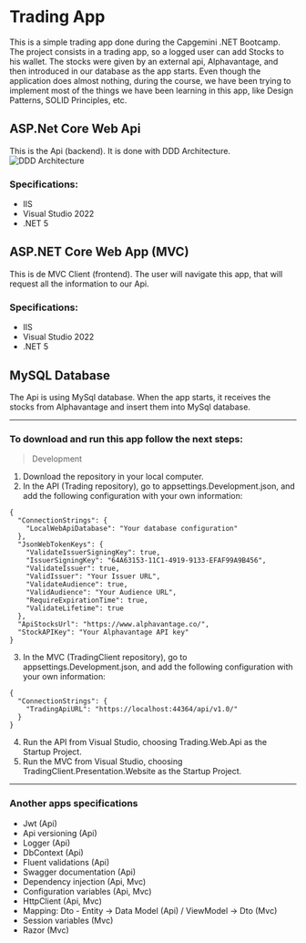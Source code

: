 # Trading App
This is a simple trading app done during the Capgemini .NET Bootcamp. The project consists in a trading app, so a logged user can add Stocks to his wallet. The stocks were given by an external api, Alphavantage, and then introduced in our database as the app starts. Even though the application does almost nothing, during the course, we have been trying to implement most of the things we have been learning in this app, like Design Patterns, SOLID Principles, etc.

## ASP.Net Core Web Api
This is the Api (backend). It is done with DDD Architecture. <br>
![DDD Architecture](http://1.bp.blogspot.com/-f9QYYWLc1Uk/UoKzpDHYkkI/AAAAAAAACA4/OD1bq9MLYFY/s1600/DDD_png_pure.png)

### Specifications:
- IIS
- Visual Studio 2022
- .NET 5

## ASP.NET Core Web App (MVC)
This is de MVC Client (frontend). The user will navigate this app, that will request all the information to our Api.

### Specifications:
- IIS
- Visual Studio 2022
- .NET 5

## MySQL Database
The Api is using MySql database. When the app starts, it receives the stocks from Alphavantage and insert them into MySql database.

<hr>

### To download and run this app follow the next steps:
> Development
1. Download the repository in your local computer.
2. In the API (Trading repository), go to appsettings.Development.json, and add the following configuration with your own information:
````
{
  "ConnectionStrings": {
    "LocalWebApiDatabase": "Your database configuration"
  },
  "JsonWebTokenKeys": {
    "ValidateIssuerSigningKey": true,
    "IssuerSigningKey": "64A63153-11C1-4919-9133-EFAF99A9B456",
    "ValidateIssuer": true,
    "ValidIssuer": "Your Issuer URL",
    "ValidateAudience": true,
    "ValidAudience": "Your Audience URL",
    "RequireExpirationTime": true,
    "ValidateLifetime": true
  },
  "ApiStocksUrl": "https://www.alphavantage.co/",
  "StockAPIKey": "Your Alphavantage API key"
}
````
3. In the MVC (TradingClient repository), go to appsettings.Development.json, and add the following configuration with your own information:
````
{
  "ConnectionStrings": {
    "TradingApiURL": "https://localhost:44364/api/v1.0/"
  }
}
````
4. Run the API from Visual Studio, choosing Trading.Web.Api as the Startup Project.
5. Run the MVC from Visual Studio, choosing TradingClient.Presentation.Website as the Startup Project.

<hr>

### Another apps specifications
- Jwt (Api)
- Api versioning (Api)
- Logger (Api)
- DbContext (Api)
- Fluent validations (Api)
- Swagger documentation (Api)
- Dependency injection (Api, Mvc)
- Configuration variables (Api, Mvc)
- HttpClient (Api, Mvc)
- Mapping: Dto - Entity -> Data Model (Api) / ViewModel -> Dto (Mvc)
- Session variables (Mvc)
- Razor (Mvc)
